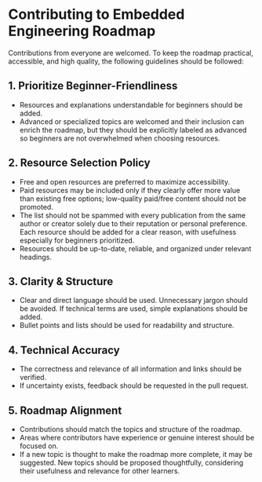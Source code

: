 # Contributing to Embedded Engineering Roadmap

Contributions from everyone are welcomed. To keep the roadmap practical, accessible, and high quality, the following guidelines should be followed:

## 1. Prioritize Beginner-Friendliness
- Resources and explanations understandable for beginners should be added.
- Advanced or specialized topics are welcomed and their inclusion can enrich the roadmap, but they should be explicitly labeled as advanced so beginners are not overwhelmed when choosing resources.

## 2. Resource Selection Policy
- Free and open resources are preferred to maximize accessibility.
- Paid resources may be included only if they clearly offer more value than existing free options; low-quality paid/free content should not be promoted.
- The list should not be spammed with every publication from the same author or creator solely due to their reputation or personal preference. Each resource should be added for a clear reason, with usefulness especially for beginners prioritized.
- Resources should be up-to-date, reliable, and organized under relevant headings.

## 3. Clarity & Structure
- Clear and direct language should be used. Unnecessary jargon should be avoided. If technical terms are used, simple explanations should be added.
- Bullet points and lists should be used for readability and structure.

## 4. Technical Accuracy
- The correctness and relevance of all information and links should be verified.
- If uncertainty exists, feedback should be requested in the pull request.

## 5. Roadmap Alignment
- Contributions should match the topics and structure of the roadmap.
- Areas where contributors have experience or genuine interest should be focused on.
- If a new topic is thought to make the roadmap more complete, it may be suggested. New topics should be proposed thoughtfully, considering their usefulness and relevance for other learners.
